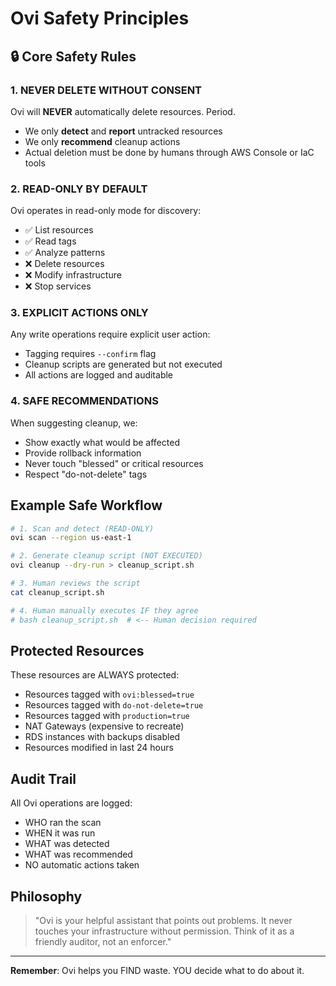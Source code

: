 # Ovi Safety Principles

## 🔒 Core Safety Rules

### 1. **NEVER DELETE WITHOUT CONSENT**
Ovi will **NEVER** automatically delete resources. Period.
- We only **detect** and **report** untracked resources
- We only **recommend** cleanup actions
- Actual deletion must be done by humans through AWS Console or IaC tools

### 2. **READ-ONLY BY DEFAULT**
Ovi operates in read-only mode for discovery:
- ✅ List resources
- ✅ Read tags
- ✅ Analyze patterns
- ❌ Delete resources
- ❌ Modify infrastructure
- ❌ Stop services

### 3. **EXPLICIT ACTIONS ONLY**
Any write operations require explicit user action:
- Tagging requires `--confirm` flag
- Cleanup scripts are generated but not executed
- All actions are logged and auditable

### 4. **SAFE RECOMMENDATIONS**
When suggesting cleanup, we:
- Show exactly what would be affected
- Provide rollback information
- Never touch "blessed" or critical resources
- Respect "do-not-delete" tags

## Example Safe Workflow

```bash
# 1. Scan and detect (READ-ONLY)
ovi scan --region us-east-1

# 2. Generate cleanup script (NOT EXECUTED)
ovi cleanup --dry-run > cleanup_script.sh

# 3. Human reviews the script
cat cleanup_script.sh

# 4. Human manually executes IF they agree
# bash cleanup_script.sh  # <-- Human decision required
```

## Protected Resources

These resources are ALWAYS protected:
- Resources tagged with `ovi:blessed=true`
- Resources tagged with `do-not-delete=true`
- Resources tagged with `production=true`
- NAT Gateways (expensive to recreate)
- RDS instances with backups disabled
- Resources modified in last 24 hours

## Audit Trail

All Ovi operations are logged:
- WHO ran the scan
- WHEN it was run
- WHAT was detected
- WHAT was recommended
- NO automatic actions taken

## Philosophy

> "Ovi is your helpful assistant that points out problems.
> It never touches your infrastructure without permission.
> Think of it as a friendly auditor, not an enforcer."

---

**Remember**: Ovi helps you FIND waste. YOU decide what to do about it.